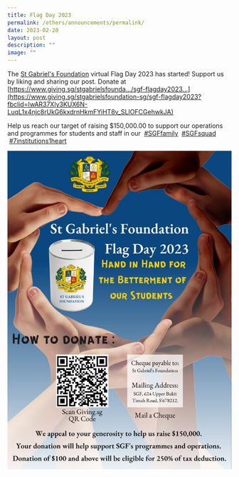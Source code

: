 ```yaml
---
title: Flag Day 2023
permalink: /others/announcements/permalink/
date: 2023-02-20
layout: post
description: ""
image: ""
---
```


The [St Gabriel's Foundation](https://www.facebook.com/stgabrielsfoundation.sg/?__cft__[0]=AZUgvJvzPcDHTVQFnSHQyzTgQwPDenYe5XoRH3RgHBvGNTPmsJ7B14bIrR5ZsH-wXByp1ZpTE8Lfzmm5A4Q0eEckIizCxSkrFZAh5RKSlEjCtF6-IC6YRmkUQGetJO7_pK8eT-ePt3Ykc_n37PVTsqOpONzjIne7XXHSDJbcV8KV5-bfqpILAZ0B0-QAzCwdWH5fM3dJJZUptTmmzbWhJxQ_&__tn__=kK*F) virtual Flag Day 2023 has started! Support us by liking and sharing our post. Donate at  [https://www.giving.sg/stgabrielsfounda.../sgf-flagday2023...](https://www.giving.sg/stgabrielsfoundation-sg/sgf-flagday2023?fbclid=IwAR37Xly3KUX6N-LuqL1x4njc8rUkG6kxdrnHkmFYiHT8v_SLIOFCGehwkJA)  
  
Help us reach our target of raising $150,000.00 to support our operations and programmes for students and staff in our  [#SGFfamily](https://www.facebook.com/hashtag/sgffamily?__eep__=6&__cft__[0]=AZUgvJvzPcDHTVQFnSHQyzTgQwPDenYe5XoRH3RgHBvGNTPmsJ7B14bIrR5ZsH-wXByp1ZpTE8Lfzmm5A4Q0eEckIizCxSkrFZAh5RKSlEjCtF6-IC6YRmkUQGetJO7_pK8eT-ePt3Ykc_n37PVTsqOpONzjIne7XXHSDJbcV8KV5-bfqpILAZ0B0-QAzCwdWH5fM3dJJZUptTmmzbWhJxQ_&__tn__=*NK*F)  [#SGFsquad](https://www.facebook.com/hashtag/sgfsquad?__eep__=6&__cft__[0]=AZUgvJvzPcDHTVQFnSHQyzTgQwPDenYe5XoRH3RgHBvGNTPmsJ7B14bIrR5ZsH-wXByp1ZpTE8Lfzmm5A4Q0eEckIizCxSkrFZAh5RKSlEjCtF6-IC6YRmkUQGetJO7_pK8eT-ePt3Ykc_n37PVTsqOpONzjIne7XXHSDJbcV8KV5-bfqpILAZ0B0-QAzCwdWH5fM3dJJZUptTmmzbWhJxQ_&__tn__=*NK*F)  [#7institutions1heart](https://www.facebook.com/hashtag/7institutions1heart?__eep__=6&__cft__[0]=AZUgvJvzPcDHTVQFnSHQyzTgQwPDenYe5XoRH3RgHBvGNTPmsJ7B14bIrR5ZsH-wXByp1ZpTE8Lfzmm5A4Q0eEckIizCxSkrFZAh5RKSlEjCtF6-IC6YRmkUQGetJO7_pK8eT-ePt3Ykc_n37PVTsqOpONzjIne7XXHSDJbcV8KV5-bfqpILAZ0B0-QAzCwdWH5fM3dJJZUptTmmzbWhJxQ_&__tn__=*NK*F)

![](/images/flag%20day.jpg)
